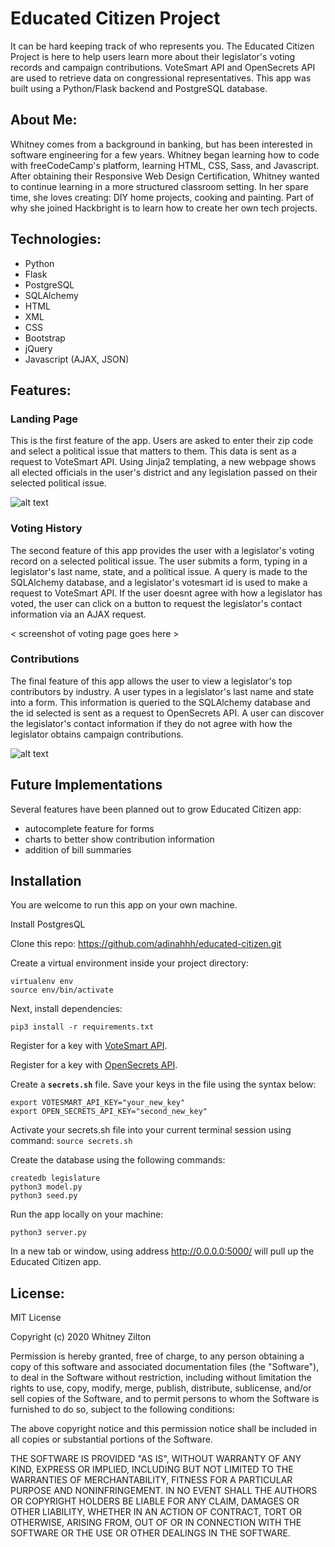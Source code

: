# Educated Citizen Project

It can be hard keeping track of who represents you. The Educated Citizen Project is here to help users learn more about their legislator's voting records and campaign contributions. VoteSmart API and OpenSecrets API are used to retrieve data on congressional representatives. This app was built using a Python/Flask backend and PostgreSQL database.

## About Me:

Whitney comes from a background in banking, but has been interested in software engineering for a few years. Whitney began learning how to code with freeCodeCamp's platform, learning HTML, CSS, Sass, and Javascript. After obtaining their Responsive Web Design Certification, Whitney wanted to continue learning in a more structured classroom setting. In her spare time, she loves creating: DIY home projects, cooking and painting. Part of why she joined Hackbright is to learn how to create her own tech projects. 


## Technologies:
* Python
* Flask
* PostgreSQL
* SQLAlchemy
* HTML
* XML
* CSS
* Bootstrap
* jQuery
* Javascript (AJAX, JSON)

## Features:

### Landing Page

This is the first feature of the app. Users are asked to enter their zip code and select a political issue that matters to them. This data is sent as a request to VoteSmart API. Using Jinja2 templating, a new webpage shows all elected officials in the user's district and any legislation passed on their selected political issue.

![alt text](https://github.com/adinahhh/educated-citizen/blob/master/static/homepage.gif "landing page")

### Voting History

The second feature of this app provides the user with a legislator's voting record on a selected political issue. The user submits a form, typing in a legislator's last name, state, and a political issue. A query is made to the SQLAlchemy database, and a legislator's votesmart id is used to make a request to VoteSmart API. If the user doesnt agree with how a legislator has voted, the user can click on a button to request the legislator's contact information via an AJAX request.

< screenshot of voting page goes here >

### Contributions

The final feature of this app allows the user to view a legislator's top contributors by industry. A user types in a legislator's last name and state into a form. This information is queried to the SQLAlchemy database and the id selected is sent as a request to OpenSecrets API. A user can discover the legislator's contact information if they do not agree with how the legislator obtains campaign contributions.

![alt text](https://github.com/adinahhh/educated-citizen/blob/master/static/contributions.gif "contributions page")

## Future Implementations
Several features have been planned out to grow Educated Citizen app:
* autocomplete feature for forms
* charts to better show contribution information
* addition of bill summaries 

## Installation
You are welcome to run this app on your own machine.

Install PostgresQL 

Clone this repo:
https://github.com/adinahhh/educated-citizen.git

Create a virtual environment inside your project directory:
```
virtualenv env
source env/bin/activate
```

Next, install dependencies:

`pip3 install -r requirements.txt`

Register for a key with [VoteSmart API](https://votesmart.org/share/api#.XoNy3ZNKjBJ).

Register for a key with [OpenSecrets API](https://www.opensecrets.org/open-data/api).

Create a **`secrets.sh`** file. Save your keys in the file using the syntax below:
```
export VOTESMART_API_KEY="your_new_key"
export OPEN_SECRETS_API_KEY="second_new_key"
```

Activate your secrets.sh file into your current terminal session using command:
`source secrets.sh`

Create the database using the following commands:
```
createdb legislature
python3 model.py
python3 seed.py
```

Run the app locally on your machine:

`python3 server.py`

In a new tab or window, using address http://0.0.0.0:5000/ will pull up the Educated Citizen app.

## License:

MIT License

Copyright (c) 2020 Whitney Zilton

Permission is hereby granted, free of charge, to any person obtaining a copy
of this software and associated documentation files (the "Software"), to deal
in the Software without restriction, including without limitation the rights
to use, copy, modify, merge, publish, distribute, sublicense, and/or sell
copies of the Software, and to permit persons to whom the Software is
furnished to do so, subject to the following conditions:

The above copyright notice and this permission notice shall be included in all
copies or substantial portions of the Software.

THE SOFTWARE IS PROVIDED "AS IS", WITHOUT WARRANTY OF ANY KIND, EXPRESS OR
IMPLIED, INCLUDING BUT NOT LIMITED TO THE WARRANTIES OF MERCHANTABILITY,
FITNESS FOR A PARTICULAR PURPOSE AND NONINFRINGEMENT. IN NO EVENT SHALL THE
AUTHORS OR COPYRIGHT HOLDERS BE LIABLE FOR ANY CLAIM, DAMAGES OR OTHER
LIABILITY, WHETHER IN AN ACTION OF CONTRACT, TORT OR OTHERWISE, ARISING FROM,
OUT OF OR IN CONNECTION WITH THE SOFTWARE OR THE USE OR OTHER DEALINGS IN THE
SOFTWARE.
